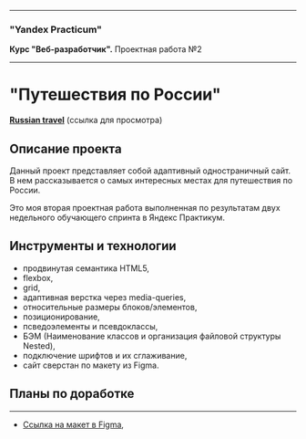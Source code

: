 -----

### "Yandex Practicum"
**Курс "Веб-разработчик".** Проектная работа №2

-----

# "Путешествия по России"
[**Russian travel**](https://github.com/Pavlov-Aleksandr/russian-travel) (ссылка для просмотра)

## Описание проекта
Данный проект представляет собой адаптивный одностраничный сайт. В нем рассказывается о самых интересных местах для путешествия по России. 

Это моя вторая проектная работа выполненная по результатам двух недельного обучающего спринта в Яндекс Практикум.

## Инструменты и технологии
* продвинутая семантика HTML5,
* flexbox,
* grid,
* адаптивная верстка через media-queries,
* относительные размеры блоков/элементов,
* позиционирование,
* псведоэлементы и псевдоклассы,
* БЭМ (Наименование классов и организация файловой структуры Nested),
* подключение шрифтов и их сглаживание,
* сайт сверстан по макету из Figma.

## Планы по доработке
-----------

* [Ссылка на макет в Figma](https://www.figma.com/file/aeoV3qO7AaqwtAD3XIINwi/Sprint-3_-Russia-_-desktop-%2B-mobile?node-id=28503%3A0),

